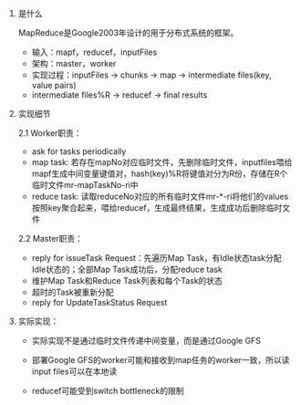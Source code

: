 1. 是什么

   MapReduce是Google2003年设计的用于分布式系统的框架。

   - 输入：mapf，reducef，inputFiles
   - 架构：master，worker
   - 实现过程：inputFiles -> chunks -> map -> intermediate files(key, value pairs)
   - intermediate files%R -> reducef -> final results

2. 实现细节

   2.1 Worker职责：

   - ask for tasks periodically
   - map task: 若存在mapNo对应临时文件，先删除临时文件，inputfiles喂给mapf生成中间变量键值对，hash(key)%R将键值对分为R份，存储在R个临时文件mr-mapTaskNo-ri中
   - reduce task: 读取reduceNo对应的所有临时文件mr-*-ri将他们的values按照key聚合起来，喂给reducef，生成最终结果，生成成功后删除临时文件

   2.2 Master职责：

   - reply for issueTask Request：先遍历Map Task，有Idle状态task分配Idle状态的；全部Map Task成功后，分配reduce task
   - 维护Map Task和Reduce Task列表和每个Task的状态
   - 超时的Task被重新分配
   - reply for UpdateTaskStatus Request

3. 实际实现：

   - 实际实现不是通过临时文件传递中间变量，而是通过Google GFS

   - 部署Google GFS的worker可能和接收到map任务的worker一致，所以读input files可以在本地读
   - reducef可能受到switch bottleneck的限制

